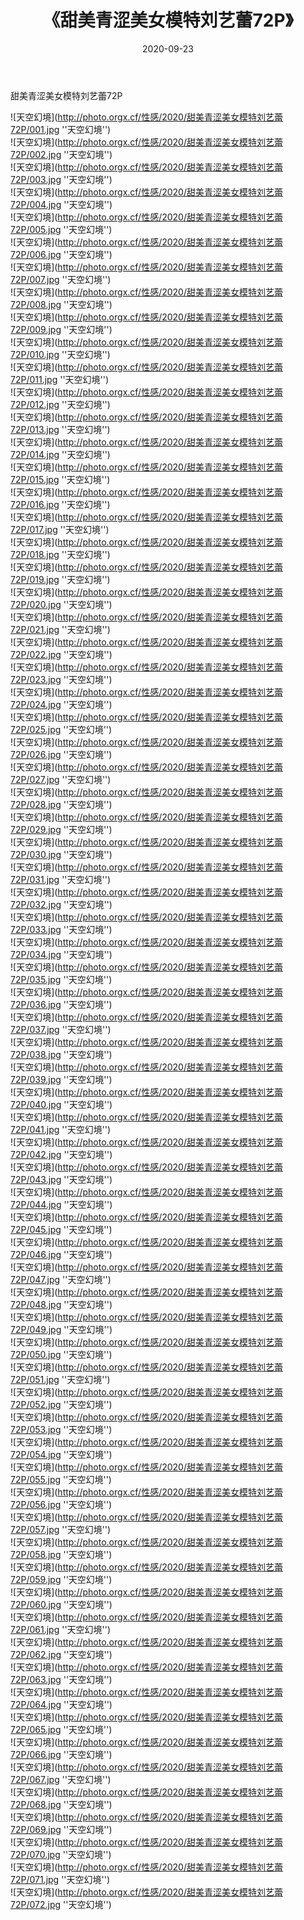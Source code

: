 ﻿---
layout: post
title:  《甜美青涩美女模特刘艺蕾72P》
date:   2020-09-23
img: http://photo.orgx.cf/性感/2020/甜美青涩美女模特刘艺蕾72P/000.jpg
tags: [美女, 性感, 泳衣]
---

甜美青涩美女模特刘艺蕾72P



![天空幻境](http://photo.orgx.cf/性感/2020/甜美青涩美女模特刘艺蕾72P/001.jpg ''天空幻境'') <br>
![天空幻境](http://photo.orgx.cf/性感/2020/甜美青涩美女模特刘艺蕾72P/002.jpg ''天空幻境'') <br>
![天空幻境](http://photo.orgx.cf/性感/2020/甜美青涩美女模特刘艺蕾72P/003.jpg ''天空幻境'') <br>
![天空幻境](http://photo.orgx.cf/性感/2020/甜美青涩美女模特刘艺蕾72P/004.jpg ''天空幻境'') <br>
![天空幻境](http://photo.orgx.cf/性感/2020/甜美青涩美女模特刘艺蕾72P/005.jpg ''天空幻境'') <br>
![天空幻境](http://photo.orgx.cf/性感/2020/甜美青涩美女模特刘艺蕾72P/006.jpg ''天空幻境'') <br>
![天空幻境](http://photo.orgx.cf/性感/2020/甜美青涩美女模特刘艺蕾72P/007.jpg ''天空幻境'') <br>
![天空幻境](http://photo.orgx.cf/性感/2020/甜美青涩美女模特刘艺蕾72P/008.jpg ''天空幻境'') <br>
![天空幻境](http://photo.orgx.cf/性感/2020/甜美青涩美女模特刘艺蕾72P/009.jpg ''天空幻境'') <br>
![天空幻境](http://photo.orgx.cf/性感/2020/甜美青涩美女模特刘艺蕾72P/010.jpg ''天空幻境'') <br>
![天空幻境](http://photo.orgx.cf/性感/2020/甜美青涩美女模特刘艺蕾72P/011.jpg ''天空幻境'') <br>
![天空幻境](http://photo.orgx.cf/性感/2020/甜美青涩美女模特刘艺蕾72P/012.jpg ''天空幻境'') <br>
![天空幻境](http://photo.orgx.cf/性感/2020/甜美青涩美女模特刘艺蕾72P/013.jpg ''天空幻境'') <br>
![天空幻境](http://photo.orgx.cf/性感/2020/甜美青涩美女模特刘艺蕾72P/014.jpg ''天空幻境'') <br>
![天空幻境](http://photo.orgx.cf/性感/2020/甜美青涩美女模特刘艺蕾72P/015.jpg ''天空幻境'') <br>
![天空幻境](http://photo.orgx.cf/性感/2020/甜美青涩美女模特刘艺蕾72P/016.jpg ''天空幻境'') <br>
![天空幻境](http://photo.orgx.cf/性感/2020/甜美青涩美女模特刘艺蕾72P/017.jpg ''天空幻境'') <br>
![天空幻境](http://photo.orgx.cf/性感/2020/甜美青涩美女模特刘艺蕾72P/018.jpg ''天空幻境'') <br>
![天空幻境](http://photo.orgx.cf/性感/2020/甜美青涩美女模特刘艺蕾72P/019.jpg ''天空幻境'') <br>
![天空幻境](http://photo.orgx.cf/性感/2020/甜美青涩美女模特刘艺蕾72P/020.jpg ''天空幻境'') <br>
![天空幻境](http://photo.orgx.cf/性感/2020/甜美青涩美女模特刘艺蕾72P/021.jpg ''天空幻境'') <br>
![天空幻境](http://photo.orgx.cf/性感/2020/甜美青涩美女模特刘艺蕾72P/022.jpg ''天空幻境'') <br>
![天空幻境](http://photo.orgx.cf/性感/2020/甜美青涩美女模特刘艺蕾72P/023.jpg ''天空幻境'') <br>
![天空幻境](http://photo.orgx.cf/性感/2020/甜美青涩美女模特刘艺蕾72P/024.jpg ''天空幻境'') <br>
![天空幻境](http://photo.orgx.cf/性感/2020/甜美青涩美女模特刘艺蕾72P/025.jpg ''天空幻境'') <br>
![天空幻境](http://photo.orgx.cf/性感/2020/甜美青涩美女模特刘艺蕾72P/026.jpg ''天空幻境'') <br>
![天空幻境](http://photo.orgx.cf/性感/2020/甜美青涩美女模特刘艺蕾72P/027.jpg ''天空幻境'') <br>
![天空幻境](http://photo.orgx.cf/性感/2020/甜美青涩美女模特刘艺蕾72P/028.jpg ''天空幻境'') <br>
![天空幻境](http://photo.orgx.cf/性感/2020/甜美青涩美女模特刘艺蕾72P/029.jpg ''天空幻境'') <br>
![天空幻境](http://photo.orgx.cf/性感/2020/甜美青涩美女模特刘艺蕾72P/030.jpg ''天空幻境'') <br>
![天空幻境](http://photo.orgx.cf/性感/2020/甜美青涩美女模特刘艺蕾72P/031.jpg ''天空幻境'') <br>
![天空幻境](http://photo.orgx.cf/性感/2020/甜美青涩美女模特刘艺蕾72P/032.jpg ''天空幻境'') <br>
![天空幻境](http://photo.orgx.cf/性感/2020/甜美青涩美女模特刘艺蕾72P/033.jpg ''天空幻境'') <br>
![天空幻境](http://photo.orgx.cf/性感/2020/甜美青涩美女模特刘艺蕾72P/034.jpg ''天空幻境'') <br>
![天空幻境](http://photo.orgx.cf/性感/2020/甜美青涩美女模特刘艺蕾72P/035.jpg ''天空幻境'') <br>
![天空幻境](http://photo.orgx.cf/性感/2020/甜美青涩美女模特刘艺蕾72P/036.jpg ''天空幻境'') <br>
![天空幻境](http://photo.orgx.cf/性感/2020/甜美青涩美女模特刘艺蕾72P/037.jpg ''天空幻境'') <br>
![天空幻境](http://photo.orgx.cf/性感/2020/甜美青涩美女模特刘艺蕾72P/038.jpg ''天空幻境'') <br>
![天空幻境](http://photo.orgx.cf/性感/2020/甜美青涩美女模特刘艺蕾72P/039.jpg ''天空幻境'') <br>
![天空幻境](http://photo.orgx.cf/性感/2020/甜美青涩美女模特刘艺蕾72P/040.jpg ''天空幻境'') <br>
![天空幻境](http://photo.orgx.cf/性感/2020/甜美青涩美女模特刘艺蕾72P/041.jpg ''天空幻境'') <br>
![天空幻境](http://photo.orgx.cf/性感/2020/甜美青涩美女模特刘艺蕾72P/042.jpg ''天空幻境'') <br>
![天空幻境](http://photo.orgx.cf/性感/2020/甜美青涩美女模特刘艺蕾72P/043.jpg ''天空幻境'') <br>
![天空幻境](http://photo.orgx.cf/性感/2020/甜美青涩美女模特刘艺蕾72P/044.jpg ''天空幻境'') <br>
![天空幻境](http://photo.orgx.cf/性感/2020/甜美青涩美女模特刘艺蕾72P/045.jpg ''天空幻境'') <br>
![天空幻境](http://photo.orgx.cf/性感/2020/甜美青涩美女模特刘艺蕾72P/046.jpg ''天空幻境'') <br>
![天空幻境](http://photo.orgx.cf/性感/2020/甜美青涩美女模特刘艺蕾72P/047.jpg ''天空幻境'') <br>
![天空幻境](http://photo.orgx.cf/性感/2020/甜美青涩美女模特刘艺蕾72P/048.jpg ''天空幻境'') <br>
![天空幻境](http://photo.orgx.cf/性感/2020/甜美青涩美女模特刘艺蕾72P/049.jpg ''天空幻境'') <br>
![天空幻境](http://photo.orgx.cf/性感/2020/甜美青涩美女模特刘艺蕾72P/050.jpg ''天空幻境'') <br>
![天空幻境](http://photo.orgx.cf/性感/2020/甜美青涩美女模特刘艺蕾72P/051.jpg ''天空幻境'') <br>
![天空幻境](http://photo.orgx.cf/性感/2020/甜美青涩美女模特刘艺蕾72P/052.jpg ''天空幻境'') <br>
![天空幻境](http://photo.orgx.cf/性感/2020/甜美青涩美女模特刘艺蕾72P/053.jpg ''天空幻境'') <br>
![天空幻境](http://photo.orgx.cf/性感/2020/甜美青涩美女模特刘艺蕾72P/054.jpg ''天空幻境'') <br>
![天空幻境](http://photo.orgx.cf/性感/2020/甜美青涩美女模特刘艺蕾72P/055.jpg ''天空幻境'') <br>
![天空幻境](http://photo.orgx.cf/性感/2020/甜美青涩美女模特刘艺蕾72P/056.jpg ''天空幻境'') <br>
![天空幻境](http://photo.orgx.cf/性感/2020/甜美青涩美女模特刘艺蕾72P/057.jpg ''天空幻境'') <br>
![天空幻境](http://photo.orgx.cf/性感/2020/甜美青涩美女模特刘艺蕾72P/058.jpg ''天空幻境'') <br>
![天空幻境](http://photo.orgx.cf/性感/2020/甜美青涩美女模特刘艺蕾72P/059.jpg ''天空幻境'') <br>
![天空幻境](http://photo.orgx.cf/性感/2020/甜美青涩美女模特刘艺蕾72P/060.jpg ''天空幻境'') <br>
![天空幻境](http://photo.orgx.cf/性感/2020/甜美青涩美女模特刘艺蕾72P/061.jpg ''天空幻境'') <br>
![天空幻境](http://photo.orgx.cf/性感/2020/甜美青涩美女模特刘艺蕾72P/062.jpg ''天空幻境'') <br>
![天空幻境](http://photo.orgx.cf/性感/2020/甜美青涩美女模特刘艺蕾72P/063.jpg ''天空幻境'') <br>
![天空幻境](http://photo.orgx.cf/性感/2020/甜美青涩美女模特刘艺蕾72P/064.jpg ''天空幻境'') <br>
![天空幻境](http://photo.orgx.cf/性感/2020/甜美青涩美女模特刘艺蕾72P/065.jpg ''天空幻境'') <br>
![天空幻境](http://photo.orgx.cf/性感/2020/甜美青涩美女模特刘艺蕾72P/066.jpg ''天空幻境'') <br>
![天空幻境](http://photo.orgx.cf/性感/2020/甜美青涩美女模特刘艺蕾72P/067.jpg ''天空幻境'') <br>
![天空幻境](http://photo.orgx.cf/性感/2020/甜美青涩美女模特刘艺蕾72P/068.jpg ''天空幻境'') <br>
![天空幻境](http://photo.orgx.cf/性感/2020/甜美青涩美女模特刘艺蕾72P/069.jpg ''天空幻境'') <br>
![天空幻境](http://photo.orgx.cf/性感/2020/甜美青涩美女模特刘艺蕾72P/070.jpg ''天空幻境'') <br>
![天空幻境](http://photo.orgx.cf/性感/2020/甜美青涩美女模特刘艺蕾72P/071.jpg ''天空幻境'') <br>
![天空幻境](http://photo.orgx.cf/性感/2020/甜美青涩美女模特刘艺蕾72P/072.jpg ''天空幻境'') <br>